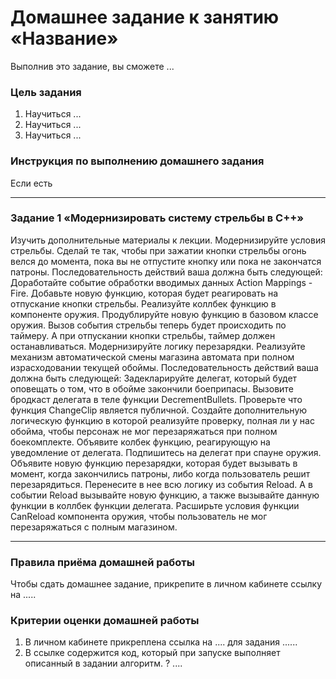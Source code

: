 # Домашнее задание к занятию «Название»

Выполнив это задание, вы сможете ... 

### Цель задания

1. Научиться ...
2. Научиться ...
3. Научиться ...

### Инструкция по выполнению домашнего задания

Если есть

------

### Задание 1 «Модернизировать систему стрельбы в С++»

Изучить дополнительные материалы к лекции.
Модернизируйте условия стрельбы. Сделай те так, чтобы при зажатии кнопки стрельбы огонь велся до момента, пока вы не отпустите кнопку или пока не закончатся патроны. Последовательность действий ваша должна быть следующей:
Доработайте событие обработки вводимых данных Action Mappings - Fire.
Добавьте новую функцию, которая будет реагировать на отпускание кнопки стрельбы. 
Реализуйте коллбек функцию в компоненте оружия.
Продублируйте новую функцию в базовом классе оружия.
Вызов события стрельбы теперь будет происходить по таймеру.
А при отпускании кнопки стрельбы, таймер должен останавливаться.
Модернизируйте логику перезарядки. Реализуйте механизм автоматической смены магазина автомата при полном израсходовании текущей обоймы. Последовательность действий ваша должна быть следующей:
Задекларируйте делегат, который будет оповещать о том, что в обойме закончили боеприпасы.
Вызовите бродкаст делегата в теле функции DecrementBullets.
Проверьте что функция ChangeClip является публичной.
Создайте дополнительную логическую функцию в которой реализуйте проверку, полная ли у нас обойма, чтобы персонаж не мог перезаряжаться при полном боекомплекте.
Объявите колбек функцию, реагирующую на уведомление от делегата.
Подпишитесь на делегат при спауне оружия.
Объявите новую функцию перезарядки, которая будет вызывать в момент, когда закончились патроны, либо когда пользователь решит перезарядиться.
Перенесите в нее всю логику из события Reload. А в событии Reload вызывайте новую функцию, а также вызывайте данную функции в коллбек функции делегата.
Расширьте условия функции CanReload компонента оружия, чтобы пользователь не мог перезаряжаться с полным магазином.

------

### Правила приёма домашней работы

Чтобы сдать домашнее задание, прикрепите в личном кабинете ссылку на .....

### Критерии оценки домашней работы

1. В личном кабинете прикреплена ссылка на .... для задания ......
2. В ссылке содержится код, который при запуске выполняет описанный в задании алгоритм. ? ....

